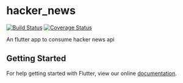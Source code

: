 # hacker_news

[![Build Status](https://travis-ci.com/hjJunior/flutter-hacker-news-app.svg?branch=master)](https://travis-ci.com/hjJunior/flutter-hacker-news-app)
[![Coverage Status](https://coveralls.io/repos/github/hjJunior/flutter-hacker-news-app/badge.svg?branch=master)](https://coveralls.io/github/hjJunior/flutter-hacker-news-app?branch=master)

An flutter app to consume hacker news api

## Getting Started

For help getting started with Flutter, view our online
[documentation](https://flutter.io/).

